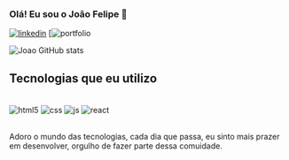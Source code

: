 ### Olá! Eu sou o João Felipe 👋


[![linkedin](https://img.shields.io/badge/LinkedIn-0077B5?style=for-the-badge&logo=linkedin&logoColor=white)](https://www.linkedin.com/in/joao-felipe-marcelino-da-cruz-143b0010a/)
[![portfolio](https://img.shields.io/badge/https://devjoaofelipe.epizy.com/)


![Joao GitHub stats](https://github-readme-stats.vercel.app/api?username=JoaoFelipe25&show_icons=true&theme=dark)

## Tecnologias que eu utilizo

<div style="display: inline_block"></br>
    <img align="center" alt="html5" src="https://img.shields.io/badge/HTML5-E34F26?style=for-the-badge&logo=html5&logoColor=white">
    <img align="center" alt="css" src="https://img.shields.io/badge/CSS3-1572B6?style=for-the-badge&logo=css3&logoColor=white">
    <img align="center" alt="js" src="https://img.shields.io/badge/JavaScript-F7DF1E?style=for-the-badge&logo=javascript&logoColor=black">
    <img align="center" alt="react" src="https://img.shields.io/badge/React-20232A?style=for-the-badge&logo=react&logoColor=61DAFB">  
</div><br/>

Adoro o mundo das tecnologias, cada dia que passa, eu sinto mais prazer em desenvolver, orgulho de fazer parte dessa comuidade.
